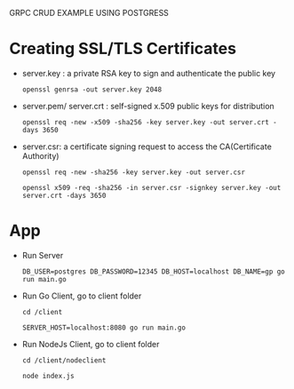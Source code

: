 GRPC CRUD EXAMPLE USING POSTGRESS

# Creating SSL/TLS Certificates

 - server.key : a private RSA key to sign and authenticate the public key
	```shell
	openssl genrsa -out server.key 2048
	```

 - server.pem/ server.crt : self-signed x.509 public keys for distribution
	```shell
	openssl req -new -x509 -sha256 -key server.key -out server.crt -days 3650

	```
 - server.csr: a certificate signing request to access the CA(Certificate Authority)
	```shell
	openssl req -new -sha256 -key server.key -out server.csr

	```

	```shell
	openssl x509 -req -sha256 -in server.csr -signkey server.key -out server.crt -days 3650

	```
# App
  - Run Server
    ```shell
    DB_USER=postgres DB_PASSWORD=12345 DB_HOST=localhost DB_NAME=gp go run main.go
    ```

  - Run Go Client,
    go to client folder
    ```shell
    cd /client
    ```

    ```shell
    SERVER_HOST=localhost:8080 go run main.go
    ```
  - Run NodeJs Client,
    go to client folder
    ```shell
    cd /client/nodeclient
    ```

    ```shell
    node index.js
    ```
